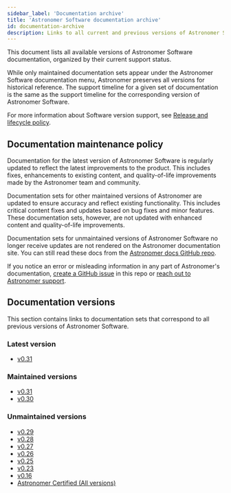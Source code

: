 ```yaml
---
sidebar_label: 'Documentation archive'
title: 'Astronomer Software documentation archive'
id: documentation-archive
description: Links to all current and previous versions of Astronomer Software documentation.
---
```


<!--version-specific-->

This document lists all available versions of Astronomer Software documentation, organized by their current support status.

While only maintained documentation sets appear under the Astronomer Software documentation menu, Astronomer preserves all versions for historical reference. The support timeline for a given set of documentation is the same as the support timeline for the corresponding version of Astronomer Software.

For more information about Software version support, see [Release and lifecycle policy](release-lifecycle-policy.md).

## Documentation maintenance policy

Documentation for the latest version of Astronomer Software is regularly updated to reflect the latest improvements to the product. This includes fixes, enhancements to existing content, and quality-of-life improvements made by the Astronomer team and community.

Documentation sets for other maintained versions of Astronomer are updated to ensure accuracy and reflect existing functionality. This includes critical content fixes and updates based on bug fixes and minor features. These documentation sets, however, are not updated with enhanced content and quality-of-life improvements.

Documentation sets for unmaintained versions of Astronomer Software no longer receive updates are not rendered on the Astronomer documentation site. You can still read these docs from the [Astronomer docs GitHub repo](https://github.com/astronomer/docs/blob/main/archived_software_docs).

If you notice an error or misleading information in any part of Astronomer's documentation, [create a GitHub issue](https://github.com/astronomer/docs/issues) in this repo or [reach out to Astronomer support](https://support.astronomer.io).

## Documentation versions

This section contains links to documentation sets that correspond to all previous versions of Astronomer Software.

### Latest version

- [v0.31](https://docs.astronomer.io/software/overview)

### Maintained versions

- [v0.31](https://docs.astronomer.io/software/overview)
- [v0.30](https://docs.astronomer.io/software/0.30/)
  
### Unmaintained versions

- [v0.29](https://github.com/astronomer/docs/blob/main/archived_software_docs/version-0.29)
- [v0.28](https://github.com/astronomer/docs/blob/main/archived_software_docs/version-0.28)
- [v0.27](https://github.com/astronomer/docs/blob/main/archived_software_docs/version-0.27)
- [v0.26](https://github.com/astronomer/docs/blob/main/archived_software_docs/version-0.26)
- [v0.25](https://github.com/astronomer/docs/blob/main/archived_software_docs/version-0.25) 
- [v0.23](https://github.com/astronomer/docs/blob/main/archived_software_docs/version-0.23)
- [v0.16](https://github.com/astronomer/docs/blob/main/archived_software_docs/version-0.16)
- [Astronomer Certified (All versions)](image-architecture.md)